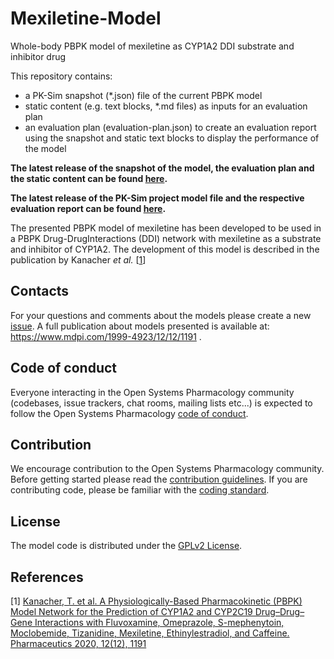 # Mexiletine-Model
Whole-body PBPK model of mexiletine as CYP1A2 DDI substrate and inhibitor drug

This repository contains:

- a PK-Sim snapshot (*.json) file of the current PBPK model
- static content (e.g. text blocks, *.md files) as inputs for an evaluation plan
- an evaluation plan (evaluation-plan.json) to create an evaluation report using the snapshot and static text blocks to display the performance of the model

**The latest release of the snapshot of the model, the evaluation plan and the static content can be found [here](https://github.com/Open-Systems-Pharmacology/Mexiletine-Model/releases/latest).**

**The latest release of the PK-Sim project model file and the respective evaluation report can be found [here](https://github.com/Open-Systems-Pharmacology/OSP-PBPK-Model-Library/releases/latest).**


The presented PBPK model of mexiletine has been developed to be used in a PBPK Drug-DrugInteractions (DDI) network with mexiletine as a substrate and inhibitor of CYP1A2. The development of this model is described in the publication by Kanacher *et al.* [[1](https://github.com/Open-Systems-Pharmacology/Ethinylestradiol-Model#references)]

## Contacts
For your questions and comments about the models please create a new [issue](https://github.com/Open-Systems-Pharmacology/Mexiletine-Model/issues). A full publication about models presented is available at: https://www.mdpi.com/1999-4923/12/12/1191 .

## Code of conduct
Everyone interacting in the Open Systems Pharmacology community (codebases, issue trackers, chat rooms, mailing lists etc...) is expected to follow the Open Systems Pharmacology [code of conduct](https://github.com/Open-Systems-Pharmacology/Suite/blob/master/CODE_OF_CONDUCT.md#contributor-covenant-code-of-conduct).

## Contribution
We encourage contribution to the Open Systems Pharmacology community. Before getting started please read the [contribution guidelines](https://github.com/Open-Systems-Pharmacology/Suite/blob/master/CONTRIBUTING.md#ways-to-contribute). If you are contributing code, please be familiar with the [coding standard](https://github.com/Open-Systems-Pharmacology/Suite/blob/master/CODING_STANDARDS.md#visual-studio-settings).

## License
The model code is distributed under the [GPLv2 License](https://github.com/Open-Systems-Pharmacology/Suite/blob/develop/LICENSE).

## References
[1] [Kanacher, T. et al. A Physiologically-Based Pharmacokinetic (PBPK) Model Network for the Prediction of CYP1A2 and CYP2C19 Drug–Drug–Gene Interactions with Fluvoxamine, Omeprazole, S-mephenytoin, Moclobemide, Tizanidine, Mexiletine, Ethinylestradiol, and Caffeine. Pharmaceutics 2020, 12(12), 1191](https://doi.org/10.3390/pharmaceutics12121191)
